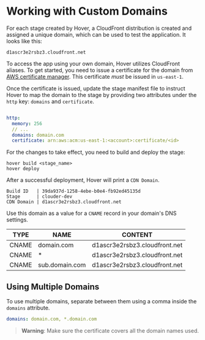 # Working with Custom Domains

For each stage created by Hover, a CloudFront distribution is created and assigned a unique domain, which can be used to test the application. It looks like this:

```
d1ascr3e2rsbz3.cloudfront.net
```

To access the app using your own domain, Hover utilizes CloudFront aliases. To get started, you need to issue a certificate for the domain from [AWS certificate manager](https://console.aws.amazon.com/acm). This certificate *must* be issued in `us-east-1`.

Once the certificate is issued, update the stage manifest file to instruct Hover to map the domain to the stage by providing two attributes under the `http` key: `domains` and `certificate`.

```yaml

http:
  memory: 256
  // ...
  domains: domain.com
  certificate: arn:aws:acm:us-east-1:<account>:certificate/<id>
```

For the changes to take effect, you need to build and deploy the stage:

```shell
hover build <stage_name>
hover deploy
```

After a successful deployment, Hover will print a `CDN Domain`.

```
Build ID   | 39da937d-1258-4ebe-b0e4-fb92ed45135d
Stage      | clouder-dev
CDN Domain | d1ascr3e2rsbz3.cloudfront.net
```

Use this domain as a value for a `CNAME` record in your domain's DNS settings.

| TYPE | NAME |CONTENT
| --- | --- | --- |
| CNAME | domain.com | d1ascr3e2rsbz3.cloudfront.net
| CNAME | * | d1ascr3e2rsbz3.cloudfront.net
| CNAME | sub.domain.com | d1ascr3e2rsbz3.cloudfront.net

## Using Multiple Domains

To use multiple domains, separate between them using a comma inside the `domains` attribute.

```yaml
domains: domain.com, *.domain.com
```

> **Warning**: Make sure the certificate covers all the domain names used.
